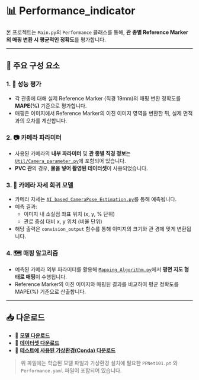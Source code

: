 # 📊 Performance_indicator

본 프로젝트는 `Main.py`의 `Performance` 클래스를 통해, **관 종별 Reference Marker의 매핑 변환 시 평균적인 정확도**를 평가합니다.

---

## 📌 주요 구성 요소

### 1. 🎯 성능 평가
- 각 관종에 대해 실제 Reference Marker (직경 19mm)의 매핑 변환 정확도를 **MAPE(%)** 기준으로 평가합니다.
- 매핑은 이미지에서 Reference Marker의 이진 이미지 영역을 변환한 뒤, 실제 면적과의 오차를 계산합니다.

### 2. 📷 카메라 파라미터
- 사용된 카메라의 **내부 파라미터** 및 **관 종별 직경 정보**는 [`Util/Camera_parameter.py`](./Util/Camera_parameter.py)에 포함되어 있습니다.
- **PVC 관**의 경우, **물을 넣어 촬영된 데이터셋**이 사용되었습니다.

### 3. 🧠 카메라 자세 회귀 모델
- 카메라 자세는 [`AI_based_CameraPose_Estimation.py`](./AI_based_CameraPose_Estimation.py)를 통해 예측됩니다.
- 예측 결과:
  - 이미지 내 소실점 좌표 위치 (x, y, % 단위)
  - 관로 중심 대비 x, y 위치 (비율 단위)
- 해당 출력은 `convision_output` 함수를 통해 이미지의 크기와 관 경에 맞게 변환됩니다.

### 4. 🗺️ 매핑 알고리즘
- 예측된 카메라 외부 파라미터를 활용해 [`Mapping_Algorithm.py`](./Mapping_Algorithm.py)에서 **평면 지도 형태로 매핑**이 수행됩니다.
- Reference Marker의 이진 이미지와 매핑된 결과를 비교하여 평균 정확도를 MAPE(%) 기준으로 산출합니다.

---

## 📥 다운로드
- 🔗 **[모델 다운로드](https://drive.google.com/file/d/1hQzI-rVq_Br3iA5lejnrL-r_7RyDUkZO/view?usp=drive_link)**
- 🔗 **[데이터셋 다운로드](https://drive.google.com/file/d/1ek2y7ZldS0WOKKWS6aWuvQdbuKTMbkLL/view?usp=drive_link)**
- 🔗 **[테스트에 사용된 가상환경(Conda) 다운로드](https://drive.google.com/file/d/1UdO8GioxjEhIxPFrlbxj2YyO_5R40N91/view?usp=drive_link)**

> 위 파일에는 학습된 모델 파일과 가상환경 설치에 필요한 `PPNet101.pt` 와 `Performance.yaml` 파일이 포함되어 있습니다.
